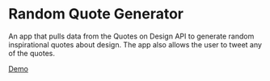 # Random Quote Generator
An app that pulls data from the Quotes on Design API to generate random inspirational quotes about design. The app also allows the user to tweet any of the quotes.

[Demo](https://rawgit.com/bill742/random-quote-generator/master/index.html)